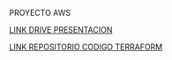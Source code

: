 PROYECTO AWS

[LINK DRIVE PRESENTACION](https://drive.google.com/file/d/1xndsChb5UZHWZZhy2ig1la6KAhoerh6f/view?usp=sharing)

[LINK REPOSITORIO CODIGO TERRAFORM](https://github.com/joselitogmartinez/AWS-3tier-IS)

